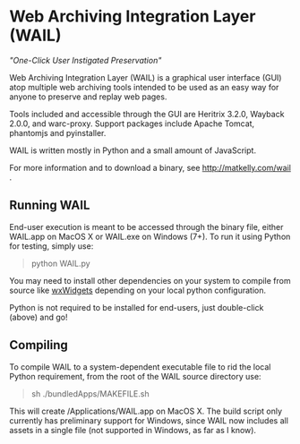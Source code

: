 Web Archiving Integration Layer (WAIL)
====
<i>"One-Click User Instigated Preservation"</i>

Web Archiving Integration Layer (WAIL) is a graphical user interface (GUI) atop multiple web archiving tools intended to be used as an easy way for anyone to preserve and replay web pages.

Tools included and accessible through the GUI are Heritrix 3.2.0, Wayback 2.0.0, and warc-proxy. Support packages include Apache Tomcat, phantomjs and pyinstaller.

WAIL is written mostly in Python and a small amount of JavaScript.

For more information and to download a binary, see http://matkelly.com/wail .

<h2>Running WAIL</h2>
End-user execution is meant to be accessed through the binary file, either WAIL.app on MacOS X or WAIL.exe on Windows (7+). 
To run it using Python for testing, simply use:
<blockquote>python WAIL.py</blockquote>

You may need to install other dependencies on your system to compile from source like <a href="http://www.wxwidgets.org/">wxWidgets</a> depending on your local python configuration. 

Python is not required to be installed for end-users, just double-click (above) and go!

<h2>Compiling</h2>
To compile WAIL to a system-dependent executable file to rid the local Python requirement, from the root of the WAIL source directory use:
<blockquote>sh ./bundledApps/MAKEFILE.sh</blockquote>

This will create /Applications/WAIL.app on MacOS X. The build script only currently has preliminary support for Windows, since WAIL now includes all assets in a single file (not supported in Windows, as far as I know).
